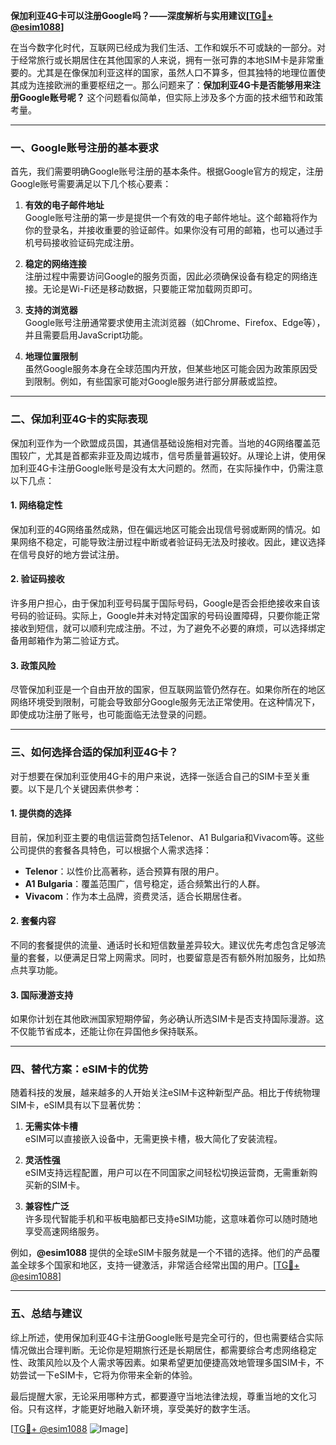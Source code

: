 **保加利亚4G卡可以注册Google吗？——深度解析与实用建议[[TG💪+ @esim1088](https://t.me/s/esim1088)]**

在当今数字化时代，互联网已经成为我们生活、工作和娱乐不可或缺的一部分。对于经常旅行或长期居住在其他国家的人来说，拥有一张可靠的本地SIM卡是非常重要的。尤其是在像保加利亚这样的国家，虽然人口不算多，但其独特的地理位置使其成为连接欧洲的重要枢纽之一。那么问题来了：**保加利亚4G卡是否能够用来注册Google账号呢？** 这个问题看似简单，但实际上涉及多个方面的技术细节和政策考量。

---

### **一、Google账号注册的基本要求**

首先，我们需要明确Google账号注册的基本条件。根据Google官方的规定，注册Google账号需要满足以下几个核心要素：

1. **有效的电子邮件地址**  
   Google账号注册的第一步是提供一个有效的电子邮件地址。这个邮箱将作为你的登录名，并接收重要的验证邮件。如果你没有可用的邮箱，也可以通过手机号码接收验证码完成注册。

2. **稳定的网络连接**  
   注册过程中需要访问Google的服务页面，因此必须确保设备有稳定的网络连接。无论是Wi-Fi还是移动数据，只要能正常加载网页即可。

3. **支持的浏览器**  
   Google账号注册通常要求使用主流浏览器（如Chrome、Firefox、Edge等），并且需要启用JavaScript功能。

4. **地理位置限制**  
   虽然Google服务本身在全球范围内开放，但某些地区可能会因为政策原因受到限制。例如，有些国家可能对Google服务进行部分屏蔽或监控。

---

### **二、保加利亚4G卡的实际表现**

保加利亚作为一个欧盟成员国，其通信基础设施相对完善。当地的4G网络覆盖范围较广，尤其是首都索非亚及周边城市，信号质量普遍较好。从理论上讲，使用保加利亚4G卡注册Google账号是没有太大问题的。然而，在实际操作中，仍需注意以下几点：

#### **1. 网络稳定性**
保加利亚的4G网络虽然成熟，但在偏远地区可能会出现信号弱或断网的情况。如果网络不稳定，可能导致注册过程中断或者验证码无法及时接收。因此，建议选择在信号良好的地方尝试注册。

#### **2. 验证码接收**
许多用户担心，由于保加利亚号码属于国际号码，Google是否会拒绝接收来自该号码的验证码。实际上，Google并未对特定国家的号码设置障碍，只要你能正常接收到短信，就可以顺利完成注册。不过，为了避免不必要的麻烦，可以选择绑定备用邮箱作为第二验证方式。

#### **3. 政策风险**
尽管保加利亚是一个自由开放的国家，但互联网监管仍然存在。如果你所在的地区网络环境受到限制，可能会导致部分Google服务无法正常使用。在这种情况下，即使成功注册了账号，也可能面临无法登录的问题。

---

### **三、如何选择合适的保加利亚4G卡？**

对于想要在保加利亚使用4G卡的用户来说，选择一张适合自己的SIM卡至关重要。以下是几个关键因素供参考：

#### **1. 提供商的选择**
目前，保加利亚主要的电信运营商包括Telenor、A1 Bulgaria和Vivacom等。这些公司提供的套餐各具特色，可以根据个人需求选择：
- **Telenor**：以性价比高著称，适合预算有限的用户。
- **A1 Bulgaria**：覆盖范围广，信号稳定，适合频繁出行的人群。
- **Vivacom**：作为本土品牌，资费灵活，适合长期居住者。

#### **2. 套餐内容**
不同的套餐提供的流量、通话时长和短信数量差异较大。建议优先考虑包含足够流量的套餐，以便满足日常上网需求。同时，也要留意是否有额外附加服务，比如热点共享功能。

#### **3. 国际漫游支持**
如果你计划在其他欧洲国家短期停留，务必确认所选SIM卡是否支持国际漫游。这不仅能节省成本，还能让你在异国他乡保持联系。

---

### **四、替代方案：eSIM卡的优势**

随着科技的发展，越来越多的人开始关注eSIM卡这种新型产品。相比于传统物理SIM卡，eSIM具有以下显著优势：

1. **无需实体卡槽**  
   eSIM可以直接嵌入设备中，无需更换卡槽，极大简化了安装流程。

2. **灵活性强**  
   eSIM支持远程配置，用户可以在不同国家之间轻松切换运营商，无需重新购买新的SIM卡。

3. **兼容性广泛**  
   许多现代智能手机和平板电脑都已支持eSIM功能，这意味着你可以随时随地享受高速网络服务。

例如，**@esim1088** 提供的全球eSIM卡服务就是一个不错的选择。他们的产品覆盖全球多个国家和地区，支持一键激活，非常适合经常出国的用户。[[TG💪+ @esim1088](https://t.me/s/esim1088)]

---

### **五、总结与建议**

综上所述，使用保加利亚4G卡注册Google账号是完全可行的，但也需要结合实际情况做出合理判断。无论你是短期旅行还是长期居住，都需要综合考虑网络稳定性、政策风险以及个人需求等因素。如果希望更加便捷高效地管理多国SIM卡，不妨尝试一下eSIM卡，它将为你带来全新的体验。

最后提醒大家，无论采用哪种方式，都要遵守当地法律法规，尊重当地的文化习俗。只有这样，才能更好地融入新环境，享受美好的数字生活。

[[TG💪+ @esim1088](https://t.me/s/esim1088) ![Image](https://i.postimg.cc/4NQfJmqS/Snipaste-2025-05-13-00-14-12.png)]
